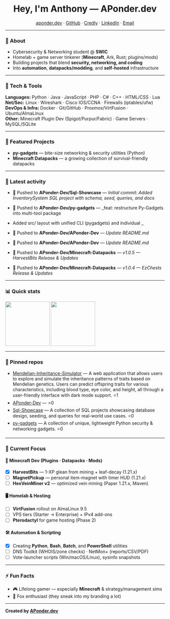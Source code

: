 <!-- Profile Header -->
<h1 align="center">Hey, I'm Anthony — APonder.dev</h1>
<p align="center">
  <a href="https://aponder.dev">aponder.dev</a> ·
  <a href="https://github.com/APonder-Dev">GitHub</a> ·
  <a href="https://www.credly.com/users/aponder.dev">Credly</a> ·
  <a href="https://www.linkedin.com/in/anthony-ponder">LinkedIn</a> ·
  <a href="mailto:anthony@aponder.dev">Email</a>
</p>

---

### 🚀 About
- Cybersecurity & Networking student @ **SWIC**  
- Homelab + game server tinkerer (**Minecraft**, Ark, Rust; plugins/mods)  
- Building projects that blend **security, networking, and coding**  
- Into **automation**, **datapacks/modding**, and **self-hosted** infrastructure

---

### 🧰 Tech & Tools
**Languages:** Python · Java · JavaScript · PHP · C# · C++ · HTML/CSS · Lua  
**Net/Sec:** Linux · Wireshark · Cisco IOS/CCNA · Firewalls (iptables/ufw)  
**DevOps & Infra:** Docker · Git/GitHub · Proxmox/VirtFusion · Ubuntu/AlmaLinux  
**Other:** Minecraft Plugin Dev (Spigot/Purpur/Fabric) · Game Servers · MySQL/SQLite

---

### 📌 Featured Projects
- **py-gadgets** — bite-size networking & security utilities (Python)
- **Minecraft Datapacks** — a growing collection of survival-friendly datapacks

---

### 📝 Latest activity
<!--RECENT_ACTIVITY:START-->
- 🔨 Pushed to **APonder-Dev/Sql-Showcase** — _Initial commit: Added InventorySystem SQL project with schema, seed, queries, and docs_
- 🔨 Pushed to **APonder-Dev/py-gadgets** — _feat: restructure Py-Gadgets into multi-tool package

- Added src/ layout with unified CLI (pygadgets) and individual _
- 🔨 Pushed to **APonder-Dev/APonder-Dev** — _Update README.md_
- 🔨 Pushed to **APonder-Dev/APonder-Dev** — _Update README.md_
- 🔨 Pushed to **APonder-Dev/Minecraft-Datapacks** — _v1.0.5 — HarvestBits Release & Updates_
- 🔨 Pushed to **APonder-Dev/Minecraft-Datapacks** — _v1.0.4 — EzChests Release & Updates_
<!--RECENT_ACTIVITY:END-->

---

### 📊 Quick stats
<!--STATS:START-->
<p>
  <img src="https://github-readme-stats.vercel.app/api?username=APonder-Dev&show_icons=true&hide_title=true" height="140" />
  <img src="https://github-readme-stats.vercel.app/api/top-langs/?username=APonder-Dev&layout=compact" height="140" />
</p>
<!--STATS:END-->

---

### 🔗 Pinned repos
<!--PINNED:START-->
- [Mendelian-Inheritance-Simulator](https://github.com/APonder-Dev/Mendelian-Inheritance-Simulator) — A web application that allows users to explore and simulate the inheritance patterns of traits based on Mendelian genetics. Users can predict offspring traits for various characteristics, including blood type, eye color, and height, all through a user-friendly interface with dark mode support. ⭐1
- [APonder-Dev](https://github.com/APonder-Dev/APonder-Dev) —  ⭐0
- [Sql-Showcase](https://github.com/APonder-Dev/Sql-Showcase) — A collection of SQL projects showcasing database design, seeding, and queries for real-world use cases. ⭐0
- [py-gadgets](https://github.com/APonder-Dev/py-gadgets) — A collection of unique, lightweight Python security & networking gadgets. ⭐0
<!--PINNED:END-->

---

### 🌱 Current Focus

#### 🧩 Minecraft Dev (Plugins · Datapacks · Mods)
- [x] **HarvestBits** — 1-XP glean from mining + leaf-decay (1.21.x)
- [ ] **MagnetPickup** — personal item-magnet with timer HUD (1.21.x)
- [ ] **HexVeinMiner v2** — optimized vein mining (Paper 1.21.x, Maven)

#### 🖥️ Homelab & Hosting
- [ ] **VirtFusion** rollout on AlmaLinux 9.5
- [ ] VPS tiers (Starter → Enterprise) + IPv4 add-ons
- [ ] **Pterodactyl** for game hosting (Phase 2)

#### 🛠 Automation & Scripting
- [x] Creating **Python**, **Bash**, **Batch**, and **PowerShell** utilities
- [ ] DNS Toolkit (WHOIS/zone checks) · NetMon+ (reports/CSV/PDF)
- [ ] Vote-launcher scripts (Win/macOS/Linux), sysinfo snapshots

---

### ⚡ Fun Facts
- 🎮 Lifelong gamer — especially **Minecraft** & strategy/management sims  
- 🦊 Fox enthusiast (they sneak into my branding a lot)

---

**Created by [APonder.dev](https://aponder.dev)**


